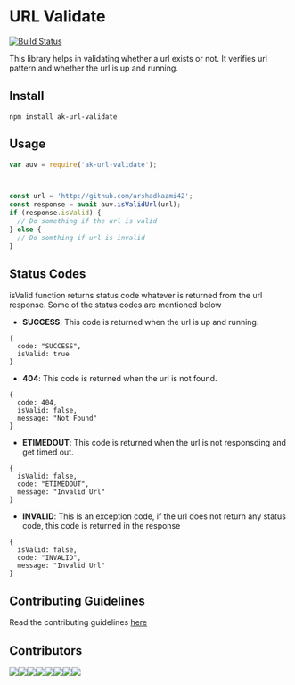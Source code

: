 # URL Validate

[![Build Status](https://travis-ci.org/arshadkazmi42/ak-url-validate.svg?branch=master)](https://travis-ci.org/arshadkazmi42/ak-url-validate)

This library helps in validating whether a url exists or not. It verifies url pattern and whether the url is up and running.

## Install
`npm install ak-url-validate`


## Usage

```js
var auv = require('ak-url-validate');



const url = 'http://github.com/arshadkazmi42';
const response = await auv.isValidUrl(url);
if (response.isValid) {
  // Do something if the url is valid
} else {
  // Do somthing if url is invalid
}

```

## Status Codes
isValid function returns status code whatever is returned from the url response. Some of the status codes are mentioned below

- **SUCCESS**: This code is returned when the url is up and running.

```
{
  code: "SUCCESS",
  isValid: true
}
```

- **404**: This code is returned when the url is not found. 

```
{
  code: 404,
  isValid: false,
  message: "Not Found"
}
```

- **ETIMEDOUT**: This code is returned when the url is not responsding and get timed out.

```
{ 
  isValid: false, 
  code: "ETIMEDOUT",
  message: "Invalid Url" 
}
```

- **INVALID**: This is an exception code, if the url does not return any status code, this code is returned in the response

```
{
  isValid: false, 
  code: "INVALID",
  message: "Invalid Url" 
}
```

## Contributing Guidelines

Read the contributing guidelines [here](CONTRIBUTING.md)

## Contributors

[![](https://sourcerer.io/fame/arshadkazmi42/arshadkazmi42/ak-url-valdiate/images/0)](https://sourcerer.io/fame/arshadkazmi42/arshadkazmi42/ak-url-valdiate/links/0)[![](https://sourcerer.io/fame/arshadkazmi42/arshadkazmi42/ak-url-valdiate/images/1)](https://sourcerer.io/fame/arshadkazmi42/arshadkazmi42/ak-url-valdiate/links/1)[![](https://sourcerer.io/fame/arshadkazmi42/arshadkazmi42/ak-url-valdiate/images/2)](https://sourcerer.io/fame/arshadkazmi42/arshadkazmi42/ak-url-valdiate/links/2)[![](https://sourcerer.io/fame/arshadkazmi42/arshadkazmi42/ak-url-valdiate/images/3)](https://sourcerer.io/fame/arshadkazmi42/arshadkazmi42/ak-url-valdiate/links/3)[![](https://sourcerer.io/fame/arshadkazmi42/arshadkazmi42/ak-url-valdiate/images/4)](https://sourcerer.io/fame/arshadkazmi42/arshadkazmi42/ak-url-valdiate/links/4)[![](https://sourcerer.io/fame/arshadkazmi42/arshadkazmi42/ak-url-valdiate/images/5)](https://sourcerer.io/fame/arshadkazmi42/arshadkazmi42/ak-url-valdiate/links/5)[![](https://sourcerer.io/fame/arshadkazmi42/arshadkazmi42/ak-url-valdiate/images/6)](https://sourcerer.io/fame/arshadkazmi42/arshadkazmi42/ak-url-valdiate/links/6)[![](https://sourcerer.io/fame/arshadkazmi42/arshadkazmi42/ak-url-valdiate/images/7)](https://sourcerer.io/fame/arshadkazmi42/arshadkazmi42/ak-url-valdiate/links/7)
